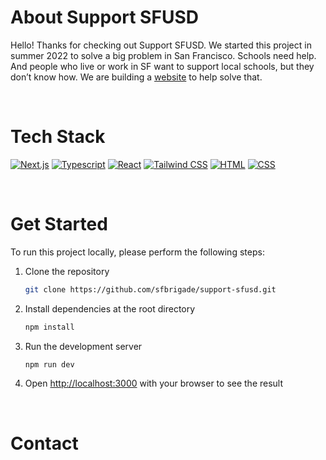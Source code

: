 # About Support SFUSD

Hello! Thanks for checking out Support SFUSD. We started this project in summer 2022 to solve a big problem in San Francisco. Schools need help. And people who live or work in SF want to support local schools, but they don’t know how. We are building a [website](https://support-sfusd.vercel.app/) to help solve that.

<br>

# Tech Stack

[![Next.js][next.js]][nextjs-url]
[![Typescript][typescript.js]][typescript-url]
[![React][react.js]][react-url]
[![Tailwind CSS][tailwind.js]][tailwind-url]
[![HTML][html.js]][html-url]
[![CSS][css.js]][css-url]

<br>

# Get Started

To run this project locally, please perform the following steps:

1. Clone the repository
   ```sh
   git clone https://github.com/sfbrigade/support-sfusd.git
   ```
2. Install dependencies at the root directory

   ```sh
   npm install
   ```

3. Run the development server

   ```bash
   npm run dev
   ```

4. Open [http://localhost:3000](http://localhost:3000) with your browser to see the result

<br>

# Contact

<!-- References and Icons -->

[html.js]: https://img.shields.io/badge/HTML-239120?style=for-the-badge&logo=html5&logoColor=white
[html-url]: https://developer.mozilla.org/en-US/docs/Web/HTML
[css.js]: https://img.shields.io/badge/CSS-239120?&style=for-the-badge&logo=css3&logoColor=white
[css-url]: https://developer.mozilla.org/en-US/docs/Web/CSS
[react.js]: https://img.shields.io/badge/React-20232A?style=for-the-badge&logo=react&logoColor=61DAFB
[react-url]: https://reactjs.org/
[typescript.js]: https://img.shields.io/badge/TypeScript-007ACC?style=for-the-badge&logo=typescript&logoColor=white
[typescript-url]: https://www.typescriptlang.org/
[tailwind.js]: https://img.shields.io/badge/Tailwind_CSS-38B2AC?style=for-the-badge&logo=tailwind-css&logoColor=white
[tailwind-url]: https://tailwindcss.com/
[next.js]: https://img.shields.io/badge/next.js-000000?style=for-the-badge&logo=nextdotjs&logoColor=white
[nextjs-url]: https://nextjs.org/
